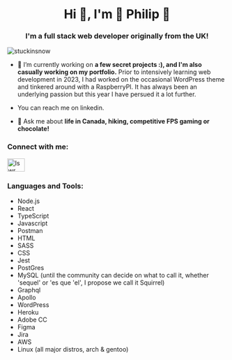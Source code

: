 <h1 align="center">Hi 👋, I'm 🥑 Philip 🥑</h1>
<h3 align="center">I'm a full stack web developer originally from the UK!</h3>

<p align="left"> <img src="https://komarev.com/ghpvc/?username=stuckinsnow&label=Profile%20views&color=0e75b6&style=flat" alt="stuckinsnow" /> </p>

- 🔭 I’m currently working on **a few secret projects :), and I'm also casually working on my portfolio.** Prior to intensively learning web development in 2023, I had worked on the occasional WordPress theme and tinkered around with a RaspberryPI. It has always been an underlying passion but this year I have persued it a lot further.
  
- You can reach me on linkedin.

- 💬 Ask me about **life in Canada, hiking, competitive FPS gaming or chocolate!** 

<h3 align="left">Connect with me:</h3>
<p align="left">
<a href="https://linkedin.com/in/lswr" target="blank"><img align="center" src="https://raw.githubusercontent.com/rahuldkjain/github-profile-readme-generator/master/src/images/icons/Social/linked-in-alt.svg" alt="lswr" height="30" width="40" /></a>
</p>

<h3 align="left">Languages and Tools:</h3>

- Node.js
- React
- TypeScript
- Javascript
- Postman
- HTML
- SASS
- CSS
- Jest
- PostGres
- MySQL (until the community can decide on what to call it, whether 'sequel' or 'es que 'el', I propose we call it Squirrel)
- Graphql
- Apollo
- WordPress
- Heroku
- Adobe CC
- Figma
- Jira
- AWS
- Linux (all major distros, arch & gentoo)
